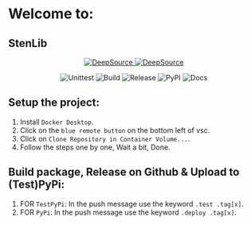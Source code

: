 # Welcome to:

## StenLib

<p align="center">
  <a href="https://app.deepsource.com/gh/Structura-Engineering/StenLib/">
    <img src="https://app.deepsource.com/gh/Structura-Engineering/StenLib.svg/?label=active+issues&show_trend=true&token=aVu9lik1r9ykXWLQZSGz3ItB" alt="DeepSource">
    <img src="https://app.deepsource.com/gh/Structura-Engineering/StenLib.svg/?label=resolved+issues&show_trend=true&token=aVu9lik1r9ykXWLQZSGz3ItB" alt="DeepSource">
  </a>
</p>
<p align="center">
  <a>
    <img src="https://img.shields.io/badge/Unittest-${{ steps.run_unittests.outcome }}-brightgreen" alt="Unittest">
    <img src="https://img.shields.io/badge/Build-${{ steps.build_package.outcome }}-brightgreen" alt="Build">
    <img src="https://img.shields.io/badge/Release-${{ steps.create_release.outcome }}-brightgreen" alt="Release">
    <img src="https://img.shields.io/badge/PyPI-${{ steps.publish_to_pypi.outcome }}-brightgreen" alt="PyPI">
    <img src="https://img.shields.io/badge/Docs-${{ steps.build_docs.outcome }}-brightgreen" alt="Docs">
  </a>
</p>

## Setup the project:

1. Install `Docker Desktop`.
2. Click on the `blue remote button` on the bottom left of vsc.
3. Click on `Clone Repository in Container Volume...`.
4. Follow the steps one by one, Wait a bit, Done.

## Build package, Release on Github & Upload to (Test)PyPi:

1. FOR `TestPyPi`: In the push message use the keyword `.test .tag[x]`.
2. FOR `PyPi`: In the push message use the keyword `.deploy .tag[x]`.
